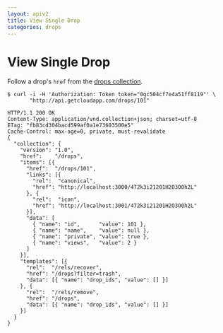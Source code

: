 ```yaml
---
layout: apiv2
title: View Single Drop
categories: drops
---
```


# View Single Drop

Follow a drop's `href` from the [drops collection](/list-drops).

    $ curl -i -H 'Authorization: Token token="0gc504cf7e4a51ff8119"' \
           "http://api.getcloudapp.com/drops/101"

    HTTP/1.1 200 OK
    Content-Type: application/vnd.collection+json; charset=utf-8
    ETag: "fb83cd304bacd599af0a1e73603500e5"
    Cache-Control: max-age=0, private, must-revalidate
    {
      "collection": {
        "version": "1.0",
        "href":    "/drops",
        "items": [{
          "href":  "/drops/101",
          "links": [{
            "rel":  "canonical",
            "href": "http://localhost:3000/472k3i21201H2O3O0h2L"
          }, {
            "rel":  "icon",
            "href": "http://localhost:3001/472k3i21201H2O3O0h2L"
          }],
          "data": [
            { "name": "id",      "value": 101 },
            { "name": "name",    "value": null },
            { "name": "private", "value": true },
            { "name": "views",   "value": 2 }
          ]
        }],
        "templates": [{
          "rel":  "/rels/recover",
          "href": "/drops?filter=trash",
          "data": [{ "name": "drop_ids", "value": [] }]
        }, {
          "rel":  "/rels/remove",
          "href": "/drops",
          "data": [{ "name": "drop_ids", "value": [] }]
        }]
      }
    }
